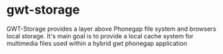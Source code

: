 # gwt-storage
GWT-Storage provides a layer above Phonegap file system and browsers local storage. 
It's main goal is to provide a local cache system for multimedia files used within a hybrid gwt phonegap application
